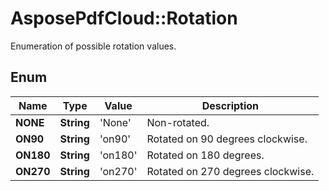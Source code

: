 ﻿# AsposePdfCloud::Rotation
Enumeration of possible rotation values.

## Enum
Name | Type | Value | Description
------------ | ------------- | ------------- | -------------
**NONE** | **String** | 'None' | Non-rotated.
**ON90** | **String** | 'on90' | Rotated on 90 degrees clockwise.
**ON180** | **String** | 'on180' | Rotated on 180 degrees.
**ON270** | **String** | 'on270' | Rotated on 270 degrees clockwise.



